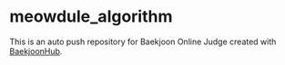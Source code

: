 # meowdule_algorithm
This is an auto push repository for Baekjoon Online Judge created with [BaekjoonHub](https://github.com/BaekjoonHub/BaekjoonHub).
